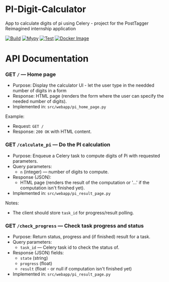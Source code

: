 # PI-Digit-Calculator
App to calculate digits of pi using Celery - project for the PostTagger Reimagined internship application

[![Build](https://github.com/Frexmax/PI-Digit-Calculator/actions/workflows/build.yml/badge.svg)](https://github.com/Frexmax/PI-Digit-Calculator/actions/workflows/build.yml)
[![Mypy](https://github.com/Frexmax/PI-Digit-Calculator/actions/workflows/mypy.yml/badge.svg)](https://github.com/Frexmax/PI-Digit-Calculator/actions/workflows/mypy.yml)
[![Test](https://github.com/Frexmax/PI-Digit-Calculator/actions/workflows/test.yml/badge.svg)](https://github.com/Frexmax/PI-Digit-Calculator/actions/workflows/test.yml)
[![Docker Image](https://github.com/Frexmax/PI-Digit-Calculator/actions/workflows/docker-image.yml/badge.svg)](https://github.com/Frexmax/PI-Digit-Calculator/actions/workflows/docker-image.yml)

# API Documentation

### GET `/` — Home page
- Purpose: Display the calculator UI - let the user type in the needded number of digits in a form
- Response: HTML page (renders the form where the user can specify the needed number of digits).
- Implemented in: `src/webapp/pi_home_page.py`

Example:
- Request: `GET /`
- Response: `200 OK` with HTML content.

### GET `/calculate_pi` — Do the PI calculation
- Purpose: Enqueue a Celery task to compute digits of Pi with requested parameters.
- Query parameters:
  - `n` (integer) — number of digits to compute.
- Response (JSON):
  - HTML page (renders the result of the computation or '...' if the computation isn't finished yet).
- Implemented in: `src/webapp/pi_result_page.py` 

Notes:
- The client should store `task_id` for progress/result polling.

### GET `/check_progress` — Check task progress and status
- Purpose: Return status, progress and (if finished) result for a task.
- Query parameters:
  - `task_id` — Celery task id to check the status of.
- Response (JSON) fields:
  - `state` (string)
  - `progress` (float)
  - `result` (float - or null if computation isn't finished yet)
- Implemented in: `src/webapp/pi_result_page.py` 
